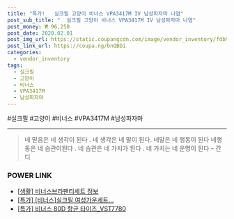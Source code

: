 ```yaml
--- 
title: "특가!   실크필 고양이 비너스 VPA3417M IV 남성파자마 나염" 
post_sub_title: "  실크필 고양이 비너스 VPA3417M IV 남성파자마 나염" 
post_money: ₩ 96,250 
post_date: 2020.02.01 
post_img_url: https://static.coupangcdn.com/image/vendor_inventory/fdb9/b635b2558fca22a49994c7d40666d7789bc32c28e8b4e9687eb2143d23b3.jpg 
post_link_url: https://coupa.ng/bnQBDi 
categories: 
  - vendor_inventory 
tags: 
  - 실크필 
  - 고양이 
  - 비너스 
  - VPA3417M 
  - 남성파자마 
--- 
```

  #실크필 #고양이 #비너스 #VPA3417M #남성파자마 
<hr> 

> 네 믿음은 네 생각이 된다 . 네 생각은  네 말이 된다. 네말은 네 행동이 된다 네행동은 네 습관이된다 . 네 습관은 네 가치가 된다 . 네 가치는 네 운명이 된다 – 간디 


### POWER LINK

* <a href="https://blog.naver.com/santokki14/221768442161" target="_blank"> [생활] 비너스브라팬티세트 정보 </a>
* <a href="https://blog.naver.com/santokki14/221792248458" target="_blank">[특가] [비너스]실크필 여성가운세트...</a>
* <a href="https://blog.naver.com/an0733/221791590116" target="_blank">[특가] 비너스 80D 항균 타이즈_VST7780</a>
